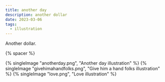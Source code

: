 ```yaml
---
title: another day
description: another dollar
date: 2023-03-06
tags:
  - illustration
---
```

Another dollar.

{% spacer %}

{% singleImage "anotherday.png", "Another day illustration" %}
{% singleImage "givehimahandfolks.png", "Give him a hand folks illustration" %}
{% singleImage "love.png", "Love illustration" %}
